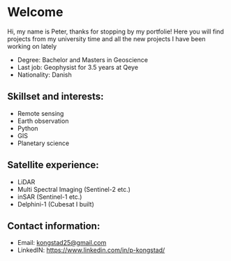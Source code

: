 # Welcome
Hi, my name is Peter, thanks for stopping by my portfolie! Here you will find projects from my university time and all the new projects I have been working on lately
* Degree: Bachelor and Masters in Geoscience
* Last job: Geophysist for 3.5 years at Qeye
* Nationality: Danish 

## Skillset and interests: 
* Remote sensing
* Earth observation
* Python
* GIS
* Planetary science

## Satellite experience:
* LiDAR
* Multi Spectral Imaging (Sentinel-2 etc.)
* inSAR (Sentinel-1 etc.)
* Delphini-1 (Cubesat I built)

## Contact information:
* Email: kongstad25@gmail.com
* LinkedIN: https://www.linkedin.com/in/p-kongstad/

<!--
**Kongstad/Kongstad** is a ✨ _special_ ✨ repository because its `README.md` (this file) appears on your GitHub profile.

Here are some ideas to get you started:

- 🔭 I’m currently working on ...
- 🌱 I’m currently learning ...
- 👯 I’m looking to collaborate on ...
- 🤔 I’m looking for help with ...
- 💬 Ask me about ...
- 📫 How to reach me: ...
- 😄 Pronouns: ...
- ⚡ Fun fact: ...
-->
